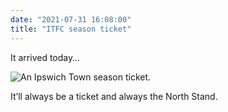 ```yaml
---
date: "2021-07-31 16:08:00"
title: "ITFC season ticket"
---
```



It arrived today…

![An Ipswich Town season ticket.](https://thisdaysportion.com/images/season.jpg "An Ipswich Town season ticket.")
<figcaption>It’ll always be a ticket and always the North Stand.</figcaption>


